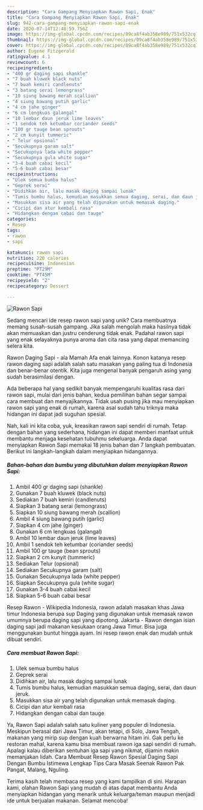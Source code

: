 ```yaml
---
description: "Cara Gampang Menyiapkan Rawon Sapi, Enak"
title: "Cara Gampang Menyiapkan Rawon Sapi, Enak"
slug: 942-cara-gampang-menyiapkan-rawon-sapi-enak
date: 2020-07-14T12:48:59.756Z
image: https://img-global.cpcdn.com/recipes/09ca8f4ab358e989/751x532cq70/rawon-sapi-foto-resep-utama.jpg
thumbnail: https://img-global.cpcdn.com/recipes/09ca8f4ab358e989/751x532cq70/rawon-sapi-foto-resep-utama.jpg
cover: https://img-global.cpcdn.com/recipes/09ca8f4ab358e989/751x532cq70/rawon-sapi-foto-resep-utama.jpg
author: Eugene Fitzgerald
ratingvalue: 4.1
reviewcount: 6
recipeingredient:
- "400 gr daging sapi shankle"
- "7 buah kluwek black nuts"
- "7 buah kemiri candlenuts"
- "3 batang serai lemongrass"
- "10 siung bawang merah scallion"
- "4 siung bawang putih garlic"
- "4 cm jahe ginger"
- "6 cm lengkuas galangal"
- "10 lembar daun jeruk lime leaves"
- "1 sendok teh ketumbar coriander seeds"
- "100 gr tauge bean sprouts"
- "2 cm kunyit tummeric"
- " Telur opsional"
- "Secukupnya garam salt"
- "Secukupnya lada white pepper"
- "Secukupnya gula white sugar"
- "3-4 buah cabai kecil"
- "5-6 buah cabai besar"
recipeinstructions:
- "Ulek semua bumbu halus"
- "Geprek serai"
- "Didihkan air, lalu masak daging sampai lunak"
- "Tumis bumbu halus, kemudian masukkan semua daging, serai, dan daun jeruk."
- "Masukkan sisa air yang telah digunakan untuk memasak daging."
- "Cicipi dan atur kembali rasa"
- "Hidangkan dengan cabai dan tauge"
categories:
- Resep
tags:
- rawon
- sapi

katakunci: rawon sapi 
nutrition: 220 calories
recipecuisine: Indonesian
preptime: "PT29M"
cooktime: "PT45M"
recipeyield: "2"
recipecategory: Dessert

---
```



![Rawon Sapi](https://img-global.cpcdn.com/recipes/09ca8f4ab358e989/751x532cq70/rawon-sapi-foto-resep-utama.jpg)

Sedang mencari ide resep rawon sapi yang unik? Cara membuatnya memang susah-susah gampang. Jika salah mengolah maka hasilnya tidak akan memuaskan dan justru cenderung tidak enak. Padahal rawon sapi yang enak selayaknya punya aroma dan cita rasa yang dapat memancing selera kita.

Rawon Daging Sapi - ala Mamah Afa enak lainnya. Konon katanya resep rawon daging sapi adalah salah satu masakan yang paling tua di Indonesia dan benar-benar otentik. Kita juga mengenal banyak pengaruh asing yang sudah berasimilasi dengan.

Ada beberapa hal yang sedikit banyak mempengaruhi kualitas rasa dari rawon sapi, mulai dari jenis bahan, kedua pemilihan bahan segar sampai cara membuat dan menyajikannya. Tidak usah pusing jika mau menyiapkan rawon sapi yang enak di rumah, karena asal sudah tahu triknya maka hidangan ini dapat jadi suguhan spesial.


Nah, kali ini kita coba, yuk, kreasikan rawon sapi sendiri di rumah. Tetap dengan bahan yang sederhana, hidangan ini dapat memberi manfaat untuk membantu menjaga kesehatan tubuhmu sekeluarga. Anda dapat menyiapkan Rawon Sapi memakai 18 jenis bahan dan 7 langkah pembuatan. Berikut ini langkah-langkah dalam menyiapkan hidangannya.

<!--inarticleads1-->

##### Bahan-bahan dan bumbu yang dibutuhkan dalam menyiapkan Rawon Sapi:

1. Ambil 400 gr daging sapi (shankle)
1. Gunakan 7 buah kluwek (black nuts)
1. Sediakan 7 buah kemiri (candlenuts)
1. Siapkan 3 batang serai (lemongrass)
1. Siapkan 10 siung bawang merah (scallion)
1. Ambil 4 siung bawang putih (garlic)
1. Siapkan 4 cm jahe (ginger)
1. Gunakan 6 cm lengkuas (galangal)
1. Ambil 10 lembar daun jeruk (lime leaves)
1. Ambil 1 sendok teh ketumbar (coriander seeds)
1. Ambil 100 gr tauge (bean sprouts)
1. Siapkan 2 cm kunyit (tummeric)
1. Sediakan  Telur (opsional)
1. Sediakan Secukupnya garam (salt)
1. Gunakan Secukupnya lada (white pepper)
1. Siapkan Secukupnya gula (white sugar)
1. Gunakan 3-4 buah cabai kecil
1. Siapkan 5-6 buah cabai besar


Resep Rawon - Wikipedia Indonesia, rawon adalah masakan khas Jawa timur Indonesia berupa sup Daging yang digunakan untuk memasak rawon umumnya berupa daging sapi yang dipotong. Jakarta - Rawon dengan isian daging sapi jadi makanan kesukaan orang Jawa Timur. Bisa juga menggunakan buntut hingga ayam. Ini resep rawon enak dan mudah untuk dibuat sendiri. 

<!--inarticleads2-->

##### Cara membuat Rawon Sapi:

1. Ulek semua bumbu halus
1. Geprek serai
1. Didihkan air, lalu masak daging sampai lunak
1. Tumis bumbu halus, kemudian masukkan semua daging, serai, dan daun jeruk.
1. Masukkan sisa air yang telah digunakan untuk memasak daging.
1. Cicipi dan atur kembali rasa
1. Hidangkan dengan cabai dan tauge


Ya, Rawon Sapi adalah salah satu kuliner yang populer di Indonesia. Meskipun berasal dari Jawa Timur, akan tetapi, di Solo, Jawa Tengah, makanan yang mirip sup dengan kuah berwarna hitam ini. Gak perlu ke restoran mahal, karena kamu bisa membuat rawon iga sapi sendiri di rumah. Apalagi kalau diberikan sentuhan iga sapi yang nikmat, dijamin makin memanjakan lidah. Cara Membuat Resep Rawon Spesial Daging Sapi Dengan Bumbu Istimewa Lengkap Tips Cara Masak Seenak Rawon Pak Pangat, Malang, Nguling. 

Terima kasih telah membaca resep yang kami tampilkan di sini. Harapan kami, olahan Rawon Sapi yang mudah di atas dapat membantu Anda menyiapkan hidangan yang menarik untuk keluarga/teman maupun menjadi ide untuk berjualan makanan. Selamat mencoba!
